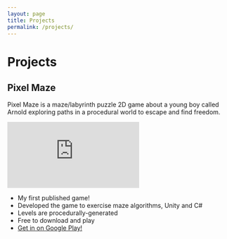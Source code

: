 ```yaml
---
layout: page
title: Projects
permalink: /projects/
---
```

# Projects

## Pixel Maze

Pixel Maze is a maze/labyrinth puzzle 2D game about a young boy called Arnold exploring paths in a procedural world to escape and find freedom.

<p class="embed-responsive embed-responsive-16by9">
  <iframe class="embed-responsive-item" src="https://www.youtube.com/embed/nyFuooigxPs" frameborder="0" allow="accelerometer; autoplay; encrypted-media; gyroscope; picture-in-picture" allowfullscreen></iframe>
</p>

<ul>
  <li>My first published game!</li>
  <li>Developed the game to exercise maze algorithms, Unity and C#</li>
  <li>Levels are procedurally-generated</li>
  <li>Free to download and play</li>
  <li><a href="https://play.google.com/store/apps/details?id=net.bernardopacheco.supermazeadventures" target="_blank">Get in on Google Play!</a></li>
</ul>